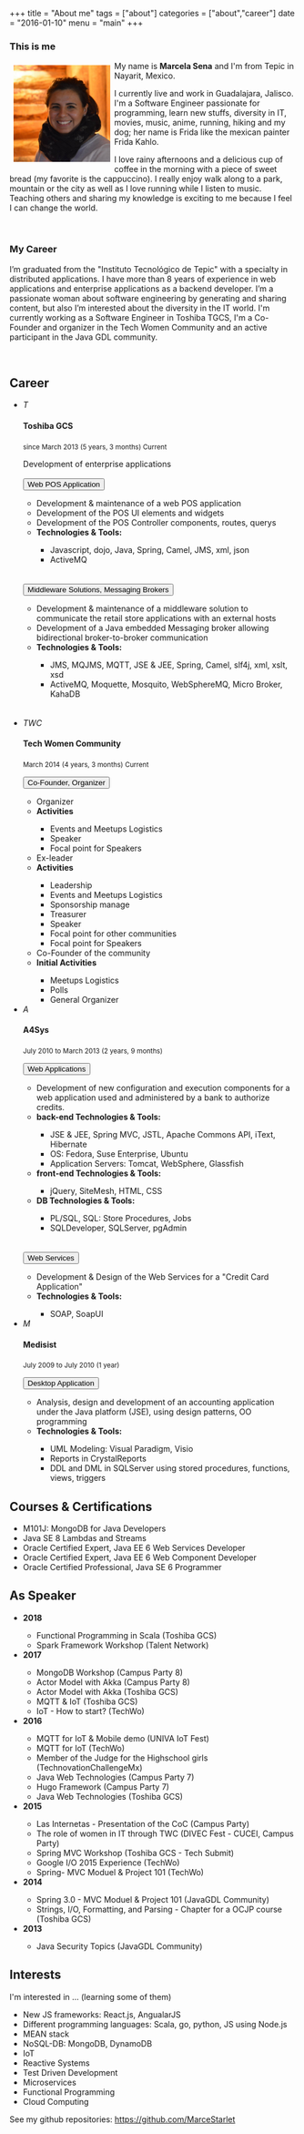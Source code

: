 +++
title 		= "About me"
tags 		= ["about"]
categories	= ["about","career"]
date		= "2016-01-10"
menu        = "main"
+++

<h3>This is me</h3>
<div >
	<div style="float: left; padding: 7px; 0px;">
		<img src="/img/marce.jpg" alt="MarceStarlet" class="img-circle" heigh="170" width="170">
	</div>
	<div>
		<p>
			My name is <strong>Marcela Sena</strong> and I'm from Tepic in Nayarit, Mexico.
		</p>
		<p>
			I currently live and work in Guadalajara, Jalisco. I'm a Software Engineer passionate for programming, learn new stuffs, diversity in IT, movies, music, anime, running, hiking and my dog; her name is Frida like the mexican painter Frida Kahlo.
	    </p>
	    <p>
			I love rainy afternoons and a delicious cup of coffee in the morning with a piece of sweet bread (my favorite is the cappuccino). I really enjoy walk along to a park, mountain or the city as well as I love running while I listen to music. Teaching others and sharing my knowledge is exciting to me because I feel I can change the world.
		</p>
	</div>
</div>
<div>
	<p>&nbsp;</p>
  <h3>My Career</h3>
  <p>
  I’m graduated from the "Instituto Tecnológico de Tepic" with a specialty in distributed applications. I have more than 8 years of experience in web applications and enterprise applications as a backend developer. I’m a passionate woman about software engineering by generating and sharing content, but also I’m interested about the diversity in the IT world. I'm currently working as a Software Engineer in Toshiba TGCS, I'm a Co-Founder and organizer in the Tech Women Community and an active participant in the Java GDL community.  
  </p><br/>
</div>

<div>
  <div class="panel panel-default">
    <div class="panel-heading">
      <h2>Career</h2>
    </div>      
    <div class="panel-body">
      <ul class="timeline">
          <li>
            <div class="timeline-badge default"><i>T</i></div>
            <div class="timeline-panel">
              <div class="timeline-heading">
                <h4 class="timeline-title">Toshiba GCS </h4>
                <p><small class="text-muted"><i></i> since March 2013 (5 years, 3 months) Current</small></p>
              </div>
              <div class="timeline-body">
                Development of enterprise applications<br/><br/>
								<button class="btn btn-responsive btn-default btn-sm" data-toggle="collapse" data-target="#refT1">
                  Web POS Application
                </button>
                <div id="refT1" class="panel panel-default collapse">
                  <div class="panel-body">
                    <ul>
                      <li>Development & maintenance of a web POS application</li>
                      <li>Development of the POS UI elements and widgets</li>
											<li>Development of the POS Controller components, routes, querys</li>
                      <li><strong>Technologies & Tools: </strong><br/></li>
                      <ul>
                        <li>Javascript, dojo, Java, Spring, Camel, JMS, xml, json</li>
                        <li>ActiveMQ</li>
                      </ul>
                    </ul>
                  </div>
                </div><br/><br/>
                <button class="btn btn-responsive btn-default btn-sm" data-toggle="collapse" data-target="#refT2">
                  Middleware Solutions, Messaging Brokers
                </button>
                <div id="refT2" class="panel panel-default collapse">
                  <div class="panel-body">
                    <ul>
                      <li>Development & maintenance of a middleware solution to communicate the retail store applications with an external hosts</li>
                      <li>Development of a Java embedded Messaging broker allowing bidirectional broker-to-broker communication</li>
                      <li><strong>Technologies & Tools: </strong><br/></li>
                      <ul>
                        <li>JMS, MQJMS, MQTT, JSE & JEE, Spring, Camel, slf4j, xml, xslt, xsd</li>
                        <li>ActiveMQ, Moquette, Mosquito, WebSphereMQ, Micro Broker, KahaDB </li>
                      </ul>
                    </ul>
                  </div>
                </div><br/><br/>
          </li>
          <li>
            <div class="timeline-badge default"><i>TWC</i></div>
            <div class="timeline-panel">
              <div class="timeline-heading">
                <h4 class="timeline-title">Tech Women Community</h4>
                <p><small class="text-muted"><i></i> March 2014 (4 years, 3 months) Current</small></p>
              </div>
              <div class="timeline-body">
                <button class="btn btn-default btn-sm" data-toggle="collapse" data-target="#refTWC1">
                  Co-Founder, Organizer
                </button>
                <div id="refTWC1" class="collapse">
                    <ul>
                      <li>Organizer</li>
											<li><strong>Activities</strong><br/></li>
                      <ul>
                        <li>Events and Meetups Logistics</li>
                        <li>Speaker</li>
                        <li>Focal point for Speakers</li>
                      </ul>
											<li>Ex-leader</li>
                      <li><strong>Activities</strong><br/></li>
                      <ul>
                        <li>Leadership</li>
                        <li>Events and Meetups Logistics</li>
                        <li>Sponsorship manage</li>
                        <li>Treasurer</li>
                        <li>Speaker</li>
                        <li>Focal point for other communities</li>
                        <li>Focal point for Speakers</li>
                      </ul>
                      <li>Co-Founder of the community</li>
                      <li><strong>Initial Activities</strong><br/></li>
                      <ul>
                        <li>Meetups Logistics</li>
                        <li>Polls</li>
                        <li>General Organizer</li>
                      </ul>
                    </ul>
                </div>
              </div>
            </div>
          </li>
          <li class="timeline-inverted">
            <div class="timeline-badge default"><i>A</i></div>
            <div class="timeline-panel">
              <div class="timeline-heading">
                <h4 class="timeline-title">A4Sys</h4>
                <p><small class="text-muted"><i></i> July 2010 to March 2013 (2 years, 9 months)</small></p>
              </div>
              <div class="timeline-body">
                <button class="btn btn-default btn-sm" data-toggle="collapse" data-target="#refA1">
                  Web Applications
                </button>
                <div id="refA1" class="collapse">
                    <ul>
                      <li>Development of new configuration and execution components for a web application used and administered by a bank to authorize credits.</li>
                      <li><strong>back-end Technologies & Tools: </strong><br/></li>
                      <ul>
                        <li>JSE & JEE, Spring MVC, JSTL, Apache Commons API, iText, Hibernate</li>
                        <li>OS: Fedora, Suse Enterprise, Ubuntu</li>
                        <li>Application Servers: Tomcat, WebSphere, Glassfish </li>
                      </ul>
                      <li><strong>front-end Technologies & Tools: </strong><br/></li>
                      <ul>
                        <li>jQuery, SiteMesh, HTML, CSS </li>
                      </ul>
                      <li><strong>DB Technologies & Tools: </strong><br/></li>
                      <ul>
                        <li>PL/SQL, SQL: Store Procedures, Jobs</li>
                        <li>SQLDeveloper, SQLServer, pgAdmin</li>
                      </ul>
                    </ul>
                </div><br/><br/>
                <button class="btn btn-default btn-sm" data-toggle="collapse" data-target="#refA2">
                  Web Services
                </button>
                <div id="refA2" class="collapse">
                    <ul>
                      <li>Development & Design of the Web Services for a "Credit Card Application"</li>
                      <li><strong>Technologies & Tools: </strong><br/></li>
                      <ul>
                        <li>SOAP, SoapUI</li>
                      </ul>
                    </ul>
                </div>
              </div>
            </div>
          </li>
          <li>
            <div class="timeline-badge default"><i>M</i></div>
            <div class="timeline-panel">
              <div class="timeline-heading">
                <h4 class="timeline-title">Medisist</h4>
                <p><small class="text-muted"><i></i> July 2009 to July 2010 (1 year)</small></p>
              </div>
              <div class="timeline-body">
                <button class="btn btn-default btn-sm" data-toggle="collapse" data-target="#refM1">
                  Desktop Application
                </button>
                <div id="refM1" class="collapse">
                    <ul>
                      <li>Analysis, design and development of an accounting application under the Java platform (JSE), using design patterns, OO programming</li>
                      <li><strong>Technologies & Tools: </strong><br/></li>
                      <ul>
                        <li>UML Modeling: Visual Paradigm, Visio</li>
                        <li>Reports in CrystalReports</li>
                        <li>DDL and DML in SQLServer using stored procedures, functions, views, triggers</li>
                      </ul>
                    </ul>
                </div>
              </div>
            </div>
          </li>
      </ul>
    </div>
  </div>
</div>

<div class="panel panel-default">
  <div class="panel-heading">
    <h2>Courses & Certifications</h2>
  </div>      
  <div class="panel-body">
    <ul>
      <li>M101J: MongoDB for Java Developers</li>
      <li>Java SE 8 Lambdas and Streams</li>
      <li>Oracle Certified Expert, Java EE 6 Web Services Developer</li>
      <li>Oracle Certified Expert, Java EE 6 Web Component Developer</li>
      <li>Oracle Certified Professional, Java SE 6 Programmer</li>
    </ul>
  </div>
</div>

<div class="panel panel-default">
  <div class="panel-heading">
    <h2>As Speaker</h2>
  </div>      
  <div class="panel-body">
    <ul>
      <li><strong>2018</strong></li>
			<ul>
			  <li>Functional Programming in Scala (Toshiba GCS)</li>
				<li>Spark Framework Workshop (Talent Network)</li>
			</ul>
			<li><strong>2017</strong></li>
			<ul>
			  <li>MongoDB Workshop (Campus Party 8)</li>
				<li>Actor Model with Akka (Campus Party 8)</li>
				<li>Actor Model with Akka (Toshiba GCS)</li>
				<li>MQTT & IoT (Toshiba GCS)</li>
				<li>IoT - How to start? (TechWo)</li>
			</ul>
      <li><strong>2016</strong></li>
      <ul>
			  <li>MQTT for IoT & Mobile demo (UNIVA IoT Fest)</li>
				<li>MQTT for IoT (TechWo)</li>
				<li>Member of the Judge for the Highschool girls (TechnovationChallengeMx)</li>
				<li>Java Web Technologies (Campus Party 7)</li>
				<li>Hugo Framework (Campus Party 7)</li>
        <li>Java Web Technologies (Toshiba GCS)</li>				
      </ul>
      <li><strong>2015</strong></li>
      <ul>
        <li>Las Internetas - Presentation of the CoC (Campus Party)</li>
        <li>The role of women in IT through TWC (DIVEC Fest - CUCEI, Campus Party)</li>
        <li>Spring MVC Workshop (Toshiba GCS - Tech Submit)</li>
        <li>Google I/O 2015 Experience (TechWo)</li>
        <li>Spring- MVC Moduel & Project 101 (TechWo)</li>
      </ul>
      <li><strong>2014</strong></li>
      <ul>
        <li>Spring 3.0 - MVC Moduel & Project 101 (JavaGDL Community)</li>
        <li>Strings, I/O, Formatting, and Parsing - Chapter for a OCJP course (Toshiba GCS)</li>
      </ul>
      <li><strong>2013</strong></li>
      <ul>
        <li>Java Security Topics (JavaGDL Community)</li>
      </ul>
    </ul>
  </div>
</div>

<div class="panel panel-default">
  <div class="panel-heading">
    <h2>Interests</h2>
  </div>      
  <div class="panel-body">
    <p>I'm interested in ... (learning some of them)</p>
    <ul>
      <li>New JS frameworks: React.js, AngualarJS</li>
      <li>Different programming languages: Scala, go, python, JS using Node.js</li>
      <li>MEAN stack</li>
      <li>NoSQL-DB: MongoDB, DynamoDB</li>
      <li>IoT</li>
      <li>Reactive Systems</li>
      <li>Test Driven Development</li>
      <li>Microservices</li>
      <li>Functional Programming</li>
      <li>Cloud Computing</li>
    </ul>
    <p>See my github repositories: <a href="https://github.com/MarceStarlet">https://github.com/MarceStarlet</a></p>
  </div>
</div>
</div>
